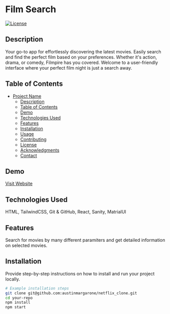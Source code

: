 # Film Search

[![License](https://img.shields.io/badge/license-MIT-blue.svg)](LICENSE)

## Description

Your go-to app for effortlessly discovering the latest movies. Easily search and find the perfect film based on your preferences. Whether it's action, drama, or comedy, Filmpire has you covered. Welcome to a user-friendly interface where your perfect film night is just a search away.

## Table of Contents

- [Project Name](#project-name)
  - [Description](#description)
  - [Table of Contents](#table-of-contents)
  - [Demo](#demo)
  - [Technologies Used](#technologies-used)
  - [Features](#features)
  - [Installation](#installation)
  - [Usage](#usage)
  - [Contributing](#contributing)
  - [License](#license)
  - [Acknowledgments](#acknowledgments)
  - [Contact](#contact)

## Demo

[Visit Website]([https://www.openai.com/](https://filmsearchapp.vercel.app/))

## Technologies Used

HTML, TailwindCSS, Git & GitHub, React, Sanity, MatrialUI

## Features

Search for movies by many different paramiters and get detailed information on selected movies.

## Installation

Provide step-by-step instructions on how to install and run your project locally.

```bash
# Example installation steps
git clone git@github.com:austinmargarone/netflix_clone.git
cd your-repo
npm install
npm start
